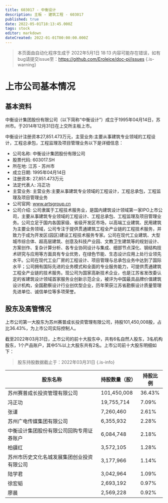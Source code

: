 ```yaml
---
title: 603017 - 中衡设计
description: 主板 - 建筑工程 - 603017
published: true
date: 2022-05-01T18:13:45.000Z
tags: stock
editor: markdown
dateCreated: 2022-01-01T00:00:00.000Z
---
```


> 本页面由自动化程序生成于 2022年5月1日 18:13
> 内容可能存在错误，如有bug请提交issue至：https://github.com/Eroleice/doc-pi/issues
{.is-warning}

# 上市公司基本情况

## 基本资料

中衡设计集团股份有限公司（以下简称“中衡设计”）成立于1995年04月14日，苏州市。于2014年12月31日在上交所主板上市。

中衡设计注册资本27,851.473万元，主营业务:主要从事建筑专业领域的工程设计，工程总承包，工程监理及项目管理业务以下是详细信息：

- 公司名称: 中衡设计集团股份有限公司
- 股票代码: 603017.SH
- 所在地: 江苏 - 苏州市
- 成立日期: 1995年04月14日
- 注册资本: 27,851.473万元
- 法定代表人: 冯正功
- 主营业务: 主营业务:主要从事建筑专业领域的工程设计，工程总承包，工程监理及项目管理业务
- 公司官网: www.artsgroup.cn
- 公司介绍: 公司隶属于工程技术服务业，是国内建筑设计领域第一家IPO上市公司，主要从事建筑专业领域的工程设计、工程总承包、工程监理及项目管理业务。公司立足于国内各国家级、省级开发区市场，以高端工业建筑、民用建筑为主要业务领域，公司专注于提供贯通建筑工程全产业链的工程技术服务，并致力于成为开发区(园区)建设工程技术服务专家。公司在现代工业建筑、大型城市综合体、超高层建筑、创意及科技产业园、文教卫生建筑等的规划设计、方案创作、复杂计算分析、各专业协同设计与集成、细部节点深化、钢结构技术研究与应用等方面具有专业优势，在绿色节能、生态设计应用上处行业领先水平。公司在现代工业厂房的工程设计、项目管理与总承包业务中达到了国际水平；公司拥有国际先进的业务模式和全面的专业服务能力，可提供贯通建筑工程全产业链的技术服务。现公司为国家高新技术企业，也是江苏省发改委认定的省建筑设计领域首家服务业创新示范企业，被评为中国最具品牌价值建筑设计机构，全国勘察设计行业创优型企业，历年荣获江苏省勘察设计质量管理先进单位、诚信单位等多项荣誉。


## 股东及高管情况

上市公司第一大股东为苏州赛普成长投资管理有限公司，持股101,450,008股，占比36.43%，为上市公司实际控制人。

截至2022年03月31日，上市公司的前十大股东中，共有6名自然人股东，3名机构股东，1个产品账户，其中5%以上大股东共有2名。上市公司前十大股东明细如下：

> 股东持股数据截止于：2022年03月31日
{.is-info}

| 股东名称 | 持股数量（股） | 持股比例 |
| --- | --- | --- |
| 苏州赛普成长投资管理有限公司 | 101,450,008 | 36.43% |
| 冯正功 | 19,755,714 | 7.09% |
| 张谨 | 7,260,460 | 2.61% |
| 苏州广电传媒集团有限公司 | 6,355,932 | 2.28% |
| 中衡设计集团股份有限公司回购专用证券账户 | 6,084,748 | 2.18% |
| 柏疆红 | 3,572,105 | 1.28% |
| 苏州市历史文化名城发展集团创业投资有限公司 | 3,177,966 | 1.14% |
| 陆学君 | 3,042,964 | 1.09% |
| 徐宏韬 | 2,693,192 | 0.97% |
| 廖晨 | 2,569,228 | 0.92% |




